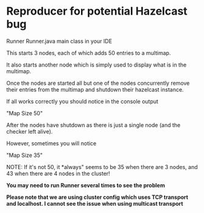 # Reproducer for potential Hazelcast bug

Runner Runner.java main class in your IDE

This starts 3 nodes, each of which adds 50 entries to a multimap.

It also starts another node which is simply used to display what is in the multimap.

Once the nodes are started all but one of the nodes concurrently remove their entries from the multimap and shutdown
their hazelcast instance.

If all works correctly you should notice in the console output

"Map Size 50"

After the nodes have shutdown as there is just a single node (and the checker left alive).

However, sometimes you will notice

"Map Size 35"

NOTE: If it's not 50, it *always" seems to be 35 when there are 3 nodes, and 43 when there are 4 nodes in the cluster!

**You may need to run Runner several times to see the problem**

**Please note that we are using cluster config which uses TCP transport and localhost. I cannot see the issue when
using multicast transport**